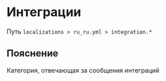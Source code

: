 # Интеграции
Путь `localizations > ru_ru.yml > integration.*`

## Пояснение
Категория, отвечающая за сообщения интеграций